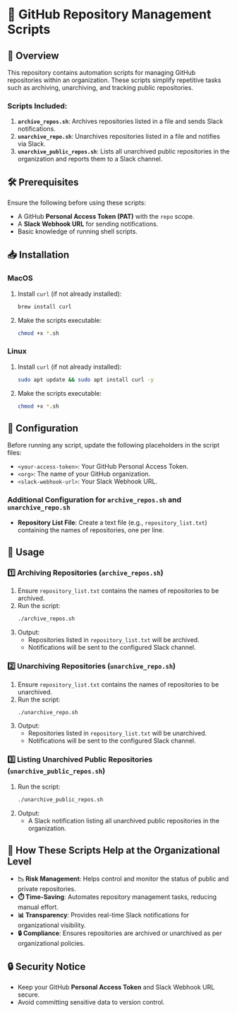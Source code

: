 # 📂 GitHub Repository Management Scripts

## 📜 Overview
This repository contains automation scripts for managing GitHub repositories within an organization. These scripts simplify repetitive tasks such as archiving, unarchiving, and tracking public repositories.

### Scripts Included:
1. **`archive_repos.sh`**: Archives repositories listed in a file and sends Slack notifications.
2. **`unarchive_repo.sh`**: Unarchives repositories listed in a file and notifies via Slack.
3. **`unarchive_public_repos.sh`**: Lists all unarchived public repositories in the organization and reports them to a Slack channel.

## 🛠️ Prerequisites
Ensure the following before using these scripts:
- A GitHub **Personal Access Token (PAT)** with the `repo` scope.
- A **Slack Webhook URL** for sending notifications.
- Basic knowledge of running shell scripts.

## 📥 Installation
### MacOS
1. Install `curl` (if not already installed):
   ```bash
   brew install curl
   ```
2. Make the scripts executable:
   ```bash
   chmod +x *.sh
   ```

### Linux
1. Install `curl` (if not already installed):
   ```bash
   sudo apt update && sudo apt install curl -y
   ```
2. Make the scripts executable:
   ```bash
   chmod +x *.sh
   ```

## 🔧 Configuration
Before running any script, update the following placeholders in the script files:
- `<your-access-token>`: Your GitHub Personal Access Token.
- `<org>`: The name of your GitHub organization.
- `<slack-webhook-url>`: Your Slack Webhook URL.

### Additional Configuration for `archive_repos.sh` and `unarchive_repo.sh`
- **Repository List File**: Create a text file (e.g., `repository_list.txt`) containing the names of repositories, one per line.

## 🚀 Usage
### 1️⃣ Archiving Repositories (`archive_repos.sh`)
1. Ensure `repository_list.txt` contains the names of repositories to be archived.
2. Run the script:
   ```bash
   ./archive_repos.sh
   ```
3. Output:
   - Repositories listed in `repository_list.txt` will be archived.
   - Notifications will be sent to the configured Slack channel.

### 2️⃣ Unarchiving Repositories (`unarchive_repo.sh`)
1. Ensure `repository_list.txt` contains the names of repositories to be unarchived.
2. Run the script:
   ```bash
   ./unarchive_repo.sh
   ```
3. Output:
   - Repositories listed in `repository_list.txt` will be unarchived.
   - Notifications will be sent to the configured Slack channel.

### 3️⃣ Listing Unarchived Public Repositories (`unarchive_public_repos.sh`)
1. Run the script:
   ```bash
   ./unarchive_public_repos.sh
   ```
2. Output:
   - A Slack notification listing all unarchived public repositories in the organization.

## 🌟 How These Scripts Help at the Organizational Level
- **📉 Risk Management**: Helps control and monitor the status of public and private repositories.
- **⏱️ Time-Saving**: Automates repository management tasks, reducing manual effort.
- **📊 Transparency**: Provides real-time Slack notifications for organizational visibility.
- **🔒 Compliance**: Ensures repositories are archived or unarchived as per organizational policies.

## 🔒 Security Notice
- Keep your GitHub **Personal Access Token** and Slack Webhook URL secure.
- Avoid committing sensitive data to version control.
